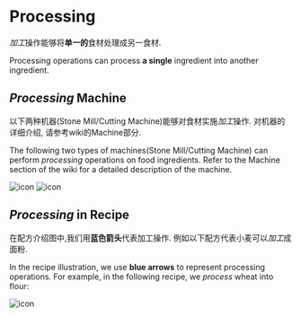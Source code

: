 # Processing

*加工*操作能够将**单一的**食材处理成另一食材.

Processing operations can process **a single** ingredient into another ingredient.

## *Processing* Machine
以下两种机器(Stone Mill/Cutting Machine)能够对食材实施*加工*操作. 对机器的详细介绍, 请参考wiki的Machine部分.

The following two types of machines(Stone Mill/Cutting Machine) can perform *processing* operations on food ingredients. Refer to the Machine section of the wiki for a detailed description of the machine.

![icon](../machine/AutoCold.png) ![icon](../machine/ManualCold.png)

## *Processing* in Recipe

在配方介绍图中,我们用**蓝色箭头**代表加工操作.
例如以下配方代表小麦可以*加工*成面粉.

In the recipe illustration, we use **blue arrows** to represent processing operations. For example, in the following recipe, we *process* wheat into flour:

![icon](./r_mf.png)
